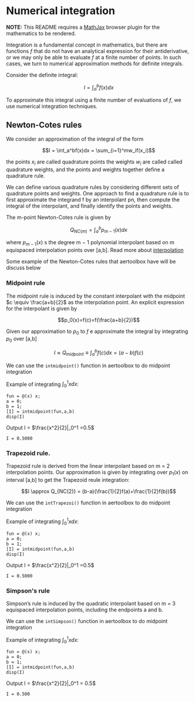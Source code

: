 # Numerical integration

**NOTE:** This README requires a [MathJax](https://chrome.google.com/webstore/detail/mathjax-plugin-for-github/ioemnmodlmafdkllaclgeombjnmnbima/related) browser plugin for the mathematics to be rendered.

Integration is a fundamental concept in mathematics, but there are functions $f$ that do not have an analytical expression for their antiderivative, or we may only be able to evaluate $f$ at a finite number of points. In such cases, we turn to numerical approximation methods for definite integrals.

Consider the definite integral:

$$I = \int_a^bf(x)dx$$

To approximate this integral using a finite number of evaluations of $f$, we use numerical integration techniques.

## Newton-Cotes rules

We consider an approximation of the integral of the form

$$I = \int_a^bf(x)dx = \sum_{i=1}^mw_if(x_i)$$

the points $x_i$ are called quadrature points the weights $w_i$ are called called quadrature weights, and the points and weights together define a quadrature rule.

We can define various quadrature rules by considering different sets of quadrature points and weights. One approach to find a quadrature rule is to first approximate the integrand f by an interpolant pn, then compute the integral of the interpolant, and finally identify the points and weights.

The m-point Newton-Cotes rule is given by

$$Q_{NC(m)} = \int_a^bp_{m-1}(x)dx$$

where $p_{m-1}(x)$ s the degree m − 1 polynomial interpolant based on m equispaced interpolation points over [a,b]. Read more about [interpolation](https://github.com/khangaerospace/aertoolbox/tree/main/interpolation)

Some example of the Newton-Cotes rules that aertoolbox have will be discuss below

### Midpoint rule

The midpoint rule is induced by the constant interpolant with the midpoint $c \equiv \frac{a+b}{2}$  as the interpolation point. An explicit expression for the interpolant is given by

$$p_0(x)=f(c)=f(\frac{a+b}{2})$$

Given our approximation to $p_0$ to $f$ e approximate the integral by integrating $p_0$ over [a,b]

$$I \approx Q_{midpoint} \equiv \int_a^bf(c)dx=(a-b)f(c)$$

We can use the ```intmidpoint()``` function in aertoolbox to do midpoint integration

Example of integrating $\int_0^1x dx$:
```
fun = @(x) x;
a = 0;
b = 1;
[I] = intmidpoint(fun,a,b)
disp(I)
```
Output I = $\frac{x^2}{2}|_0^1 =0.5$
```
I = 0.5000
```


### Trapezoid rule.

Trapezoid rule is derived from the linear interpolant based on m = 2 interpolation points. Our approximation is given by integrating over $p_1(x)$ on interval [a,b] to get the Trapezoid reule integration:

$$I \approx Q_{NC(2)} = (b-a)(\frac{1}{2}f(a)+\frac{1}{2}f(b))$$

We can use the ```intTrapezoi()``` function in aertoolbox to do midpoint integration

Example of integrating $\int_0^1x dx$:
```
fun = @(x) x;
a = 0;
b = 1;
[I] = intmidpoint(fun,a,b)
disp(I)
```
Output I = $\frac{x^2}{2}|_0^1 =0.5$
```
I = 0.5000
```

### Simpson's rule

Simpson’s rule is induced by the quadratic interpolant based on m = 3 equispaced interpolation points, including the endpoints a and b.

We can use the ```intSimpson()``` function in aertoolbox to do midpoint integration

Example of integrating $\int_0^1x dx$:
```
fun = @(x) x;
a = 0;
b = 1;
[I] = intmidpoint(fun,a,b)
disp(I)
```
Output I = $\frac{x^2}{2}|_0^1 = 0.5$
```
I = 0.500
```